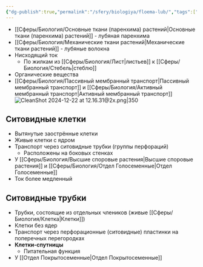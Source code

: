 ```yaml
---
{"dg-publish":true,"permalink":"/sfery/biologiya/floema-lub/","tags":["Ботаника"]}
---
```


- [[Сферы/Биология/Основные ткани (паренхима) растений\|Основные ткани (паренхима) растений]] - лубяная паренхима
- [[Сферы/Биология/Механические ткани растений\|Механические ткани растений]] - лубяные волокна
- Нисходящий ток
	- По жилкам из [[Сферы/Биология/Лист\|листьев]] к [[Сферы/Биология/Стебель\|стеблю]]
- Органические вещества
- [[Сферы/Биология/Пассивный мембранный транспорт\|Пассивный мембранный транспорт]] и [[Сферы/Биология/Активный мембранный транспорт\|Активный мембранный транспорт]] 
![CleanShot 2024-12-22 at 12.16.31@2x.png|350](/img/user/%D0%90%D1%80%D1%85%D0%B8%D0%B2/%D0%9A%D1%8D%D1%88/CleanShot%202024-12-22%20at%2012.16.31@2x.png)
## Ситовидные клетки
- Вытянутые заострённые клетки
- Живые клетки с ядром
- Транспорт через ситовидные трубки (группы перфораций)
	- Расположены на боковых стенках
- У [[Сферы/Биология/Высшие споровые растения\|Высшие споровые растения]] и [[Сферы/Биология/Отдел Голосеменные\|Отдел Голосеменные]]
- Ток более медленный
## Ситовидные трубки
- Трубки, состоящие из отдельных члеников (живые [[Сферы/Биология/Клетка\|Клетки]])
- Клетки без ядер
- Транспорт через перфорационные (ситовидные) пластинки на поперечных перегородках
- **Клетки-спутницы**
	- Питательная функция 
- У [[Отдел Покрытосеменные\|Отдел Покрытосеменные]]